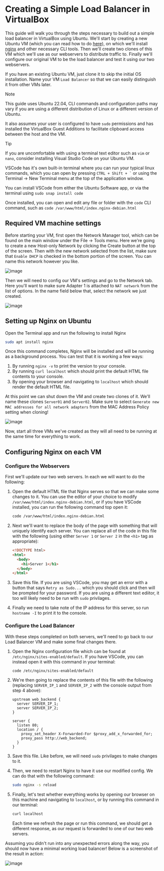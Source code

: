 # Creating a Simple Load Balancer in VirtualBox

This guide will walk you through the steps necessary to build out a simple load balancer in VirtualBox using Ubuntu. We'll start by creating a new Ubuntu VM (which you can read how to do [here](./README.md)), on which we'll install [nginx](https://www.nginx.com/) and other necessary CLI tools. Then we'll create two clones of this VM which we'll use as our webservers to distribute traffic to. Finally we'll configure our original VM to be the load balancer and test it using our two webservers.

If you have an existing Ubuntu VM, just clone it to skip the initial OS installation. Name your VM `Load Balancer` so that we can easily distinguish it from other VMs later.

> [!NOTE]
> This guide uses Ubuntu 22.04, CLI commands and configuration paths may vary if you are using a different distribution of Linux or a different version of Ubuntu.
>
> It also assumes your user is configured to have `sudo` permissions and has installed the VirtualBox Guest Additions to facilitate clipboard access between the host and the VM.

> [!TIP]
>
> If you are uncomfortable with using a terminal text editor such as `vim` or `nano`, consider installing Visual Studio Code on your Ubuntu VM.
>
> VSCode has it's own built-in terminal where you can run your typical linux commands, which you can open by pressing `` CTRL + Shift + ` `` or using the Terminal -> New Terminal menu at the top of the application window.
>
> You can install VSCode from either the Ubuntu Software app, or via the terminal using `sudo snap install code`
>
> Once installed, you can open and edit any file or folder with the `code` CLI command, such as `code /var/www/html/index.nginx-debian.html`

## Required VM machine settings

Before starting your VM, first open the Network Manager tool, which can be found on the main window under the File -> Tools menu. Here we're going to create a new Host-only Network by clicking the Create button at the top of the screen. Then with the new network selected from the list, make sure that `Enable DHCP` is checked in the bottom portion of the screen. You can name this network however you like.

![image](https://github.com/Saeris/cne-370/assets/3144549/6d2b21be-83a6-4288-8a19-7c648484ee27)

Then we will need to config our VM's settings and go to the Network tab. Here you'll want to make sure Adapter 1 is attached to `NAT network` from the list of options. In the name field below that, select the network we just created.

![image](https://github.com/Saeris/cne-370/assets/3144549/199e53a3-a60f-4b5c-b421-66468f2fd92d)

## Setting up Nginx on Ubuntu

Open the Terminal app and run the following to install Nginx

```bash
sudo apt install nginx
```

Once this command completes, Nginx will be installed and will be running as a background process. You can test that it is working a few ways:

1. By running `nginx -v` to print the version to your console.
2. By running `curl localhost` which should print the default HTML file contents to your console.
3. By opening your browser and navigating to `localhost` which should render the default HTML file.

At this point we can shut down the VM and create two clones of it. We'll name these clones `Server01` and `Server02`. Make sure to select `Generate new MAC addresses for all network adapters` from the MAC Address Policy setting when cloning!

![image](https://github.com/Saeris/cne-370/assets/3144549/4cf777e0-b0c2-4755-86c1-33511119a454)

Now, start all three VMs we've created as they will all need to be running at the same time for everything to work.

## Configuring Nginx on each VM

### Configure the Webservers

First we'll update our two web servers. In each we will want to do the following:

1. Open the default HTML file that Nginx serves so that we can make some changes to it. You can use the editor of your choice to modify `/var/www/html/index.nginx-debian.html`, or if you have VSCode installed, you can run the following command top open it:
 
   ```bash
   code /var/www/html/index.nginx-debian.html
   ```
2. Next we'll want to replace the body of the page with something that will uniquely identify each server. You can replace all of the code in this file with the following (using either `Server 1` or `Server 2` in the `<h1>` tag as appropriate):

    ```html
    <!DOCTYPE html>
    <html>
      <body>
        <h1>Server 1</h1>
      </body>
    </html>
    ```
3. Save this file. If you are using VSCode, you may get an error with a button that says `Retry as Sudo...` which you should click and then will be prompted for your password. If you are using a different text ediitor, it too will likely need to be run with `sudo` privilages.
4. Finally we need to take note of the IP address for this server, so run `hostname -I` to print it to the console.

### Configure the Load Balancer

With these steps completed on both servers, we'll need to go back to our Load Balancer VM and make some final changes there.

1. Open the Nginx configuration file which can be found at `/etc/nginx/sites-enabled/default`. If you have VSCode, you can instead open it with this command in your terminal:

   ```bash
   code /etc/nginx/sites-enabled/default
   ```
2. We're then going to replace the contents of this file with the following (replacing `SERVER_IP_1` and `SERVER_IP_2` with the console output from step 4 above):

   ```
   upstream web_backend {
   	 server SERVER_IP_1;
   	 server SERVER_IP_2;
   }
   
   server {
   	 listen 80;
   	 location / {
   	   proxy_set_header X-Forwarded-For $proxy_add_x_forwarded_for;
   	   proxy_pass http://web_backend;
     }
   }
   ```
3. Save this file. Like before, we will need `sudo` privilages to make changes to it.
4. Then, we need to restart Nginx to have it use our modified config. We can do that with the following command:

   ```bash
   sudo nginx -s reload
   ```
5. Finally, let's test whether everything works by opening our browser on this machine and navigating to `localhost`, or by running this command in our terminal:

   ```bash
   curl localhost
   ```

   Each time we refresh the page or run this command, we should get a different response, as our request is forwarded to one of our two web servers.

Assuming you didn't run into any unexpected errors along the way, you should now have a minimal working load balancer! Below is a screenshot of the result in action:

![image](https://github.com/Saeris/cne-370/assets/3144549/804feeb6-97e0-4ddf-8076-12c265a3226f)

